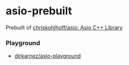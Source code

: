 asio-prebuilt
=============
Prebuilt of [chriskohlhoff/asio: Asio C++ Library](https://github.com/chriskohlhoff/asio)

### Playground
- [dirkarnez/asio-playground](https://github.com/dirkarnez/asio-playground)
